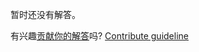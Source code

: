 
暂时还没有解答。

有兴趣[贡献你的解答](https://github.com/BFEdev/BFE.dev-solutions/blob/main/quiz/increment-operator_zh.md)吗? [Contribute guideline](https://github.com/BFEdev/BFE.dev-solutions#how-to-contribute)
